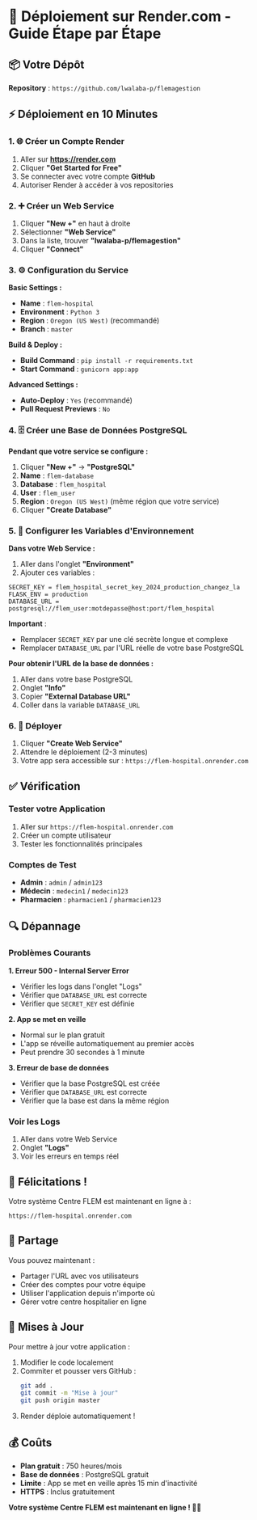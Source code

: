 # 🚀 Déploiement sur Render.com - Guide Étape par Étape

## 📦 Votre Dépôt
**Repository** : `https://github.com/lwalaba-p/flemagestion`

## ⚡ Déploiement en 10 Minutes

### 1. 🌐 Créer un Compte Render
1. Aller sur **https://render.com**
2. Cliquer **"Get Started for Free"**
3. Se connecter avec votre compte **GitHub**
4. Autoriser Render à accéder à vos repositories

### 2. ➕ Créer un Web Service
1. Cliquer **"New +"** en haut à droite
2. Sélectionner **"Web Service"**
3. Dans la liste, trouver **"lwalaba-p/flemagestion"**
4. Cliquer **"Connect"**

### 3. ⚙️ Configuration du Service

**Basic Settings :**
- **Name** : `flem-hospital`
- **Environment** : `Python 3`
- **Region** : `Oregon (US West)` (recommandé)
- **Branch** : `master`

**Build & Deploy :**
- **Build Command** : `pip install -r requirements.txt`
- **Start Command** : `gunicorn app:app`

**Advanced Settings :**
- **Auto-Deploy** : `Yes` (recommandé)
- **Pull Request Previews** : `No`

### 4. 🗄️ Créer une Base de Données PostgreSQL

**Pendant que votre service se configure :**

1. Cliquer **"New +"** → **"PostgreSQL"**
2. **Name** : `flem-database`
3. **Database** : `flem_hospital`
4. **User** : `flem_user`
5. **Region** : `Oregon (US West)` (même région que votre service)
6. Cliquer **"Create Database"**

### 5. 🔧 Configurer les Variables d'Environnement

**Dans votre Web Service :**

1. Aller dans l'onglet **"Environment"**
2. Ajouter ces variables :

```
SECRET_KEY = flem_hospital_secret_key_2024_production_changez_la
FLASK_ENV = production
DATABASE_URL = postgresql://flem_user:motdepasse@host:port/flem_hospital
```

**Important** : 
- Remplacer `SECRET_KEY` par une clé secrète longue et complexe
- Remplacer `DATABASE_URL` par l'URL réelle de votre base PostgreSQL

**Pour obtenir l'URL de la base de données :**
1. Aller dans votre base PostgreSQL
2. Onglet **"Info"**
3. Copier **"External Database URL"**
4. Coller dans la variable `DATABASE_URL`

### 6. 🚀 Déployer
1. Cliquer **"Create Web Service"**
2. Attendre le déploiement (2-3 minutes)
3. Votre app sera accessible sur : `https://flem-hospital.onrender.com`

## ✅ Vérification

### Tester votre Application
1. Aller sur `https://flem-hospital.onrender.com`
2. Créer un compte utilisateur
3. Tester les fonctionnalités principales

### Comptes de Test
- **Admin** : `admin` / `admin123`
- **Médecin** : `medecin1` / `medecin123`
- **Pharmacien** : `pharmacien1` / `pharmacien123`

## 🔍 Dépannage

### Problèmes Courants

**1. Erreur 500 - Internal Server Error**
- Vérifier les logs dans l'onglet "Logs"
- Vérifier que `DATABASE_URL` est correcte
- Vérifier que `SECRET_KEY` est définie

**2. App se met en veille**
- Normal sur le plan gratuit
- L'app se réveille automatiquement au premier accès
- Peut prendre 30 secondes à 1 minute

**3. Erreur de base de données**
- Vérifier que la base PostgreSQL est créée
- Vérifier que `DATABASE_URL` est correcte
- Vérifier que la base est dans la même région

### Voir les Logs
1. Aller dans votre Web Service
2. Onglet **"Logs"**
3. Voir les erreurs en temps réel

## 🎉 Félicitations !

Votre système Centre FLEM est maintenant en ligne à :
```
https://flem-hospital.onrender.com
```

## 📱 Partage

Vous pouvez maintenant :
- Partager l'URL avec vos utilisateurs
- Créer des comptes pour votre équipe
- Utiliser l'application depuis n'importe où
- Gérer votre centre hospitalier en ligne

## 🔄 Mises à Jour

Pour mettre à jour votre application :
1. Modifier le code localement
2. Commiter et pousser vers GitHub :
   ```bash
   git add .
   git commit -m "Mise à jour"
   git push origin master
   ```
3. Render déploie automatiquement !

## 💰 Coûts

- **Plan gratuit** : 750 heures/mois
- **Base de données** : PostgreSQL gratuit
- **Limite** : App se met en veille après 15 min d'inactivité
- **HTTPS** : Inclus gratuitement

**Votre système Centre FLEM est maintenant en ligne ! 🏥✨**
